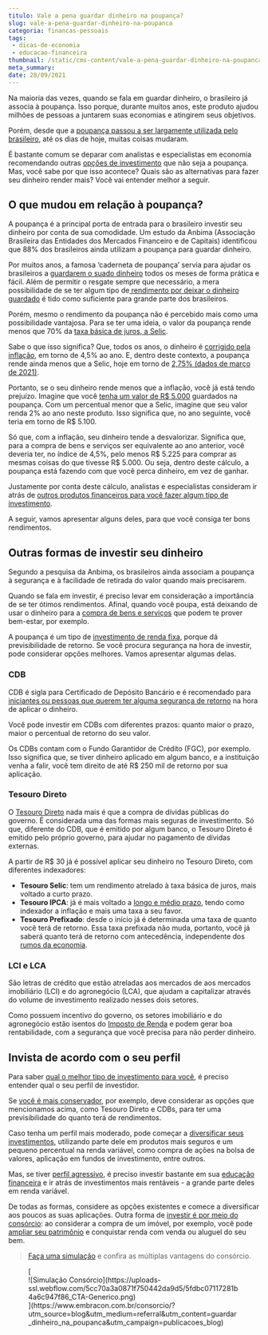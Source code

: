 ```yaml
---
titulo: Vale a pena guardar dinheiro na poupança?
slug: vale-a-pena-guardar-dinheiro-na-poupanca
categoria: financas-pessoais
tags:
 - dicas-de-economia
 - educacao-financeira
thumbnail: /static/cms-content/vale-a-pena-guardar-dinheiro-na-poupanca.jpg
meta_summary: 
date: 28/09/2021
---
```

Na maioria das vezes, quando se fala em guardar dinheiro, o brasileiro já associa à poupança. Isso porque, durante muitos anos, este produto ajudou milhões de pessoas a juntarem suas economias e atingirem seus objetivos.

Porém, desde que a [poupança passou a ser largamente utilizada pelo brasileiro](https://www.embracon.com.br/blog/consorcio-ou-poupanca-quais-sao-as-diferencas-e-como-escolher), até os dias de hoje, muitas coisas mudaram.

É bastante comum se deparar com analistas e especialistas em economia recomendando outras [opções de investimento](https://www.embracon.com.br/blog/entenda-como-comecar-a-investir-mesmo-com-pouco-dinheiro) que não seja a poupança. Mas, você sabe por que isso acontece? Quais são as alternativas para fazer seu dinheiro render mais? Você vai entender melhor a seguir.

O que mudou em relação à poupança?
----------------------------------

A poupança é a principal porta de entrada para o brasileiro investir seu dinheiro por conta de sua comodidade. Um estudo da Anbima (Associação Brasileira das Entidades dos Mercados Financeiro e de Capitais) identificou que 88% dos brasileiros ainda utilizam a poupança para guardar dinheiro.

Por muitos anos, a famosa ‘caderneta de poupança’ servia para ajudar os brasileiros a [guardarem o suado dinheiro](https://www.embracon.com.br/blog/guardar-poupar-ou-investir-qual-a-diferenca-entre-os-termos) todos os meses de forma prática e fácil. Além de permitir o resgate sempre que necessário, a mera possibilidade de se ter algum tipo de[ rendimento por deixar o dinheiro guardado](https://www.embracon.com.br/blog/qual-o-melhor-investimento-para-r-50-r-500-ou-r-5000) é tido como suficiente para grande parte dos brasileiros.

Porém, mesmo o rendimento da poupança não é percebido mais como uma possibilidade vantajosa. Para se ter uma ideia, o valor da poupança rende menos que 70% da [taxa básica de juros, a Selic](https://www.embracon.com.br/blog/entenda-a-importancia-da-taxa-selic-e-da-inflacao).

Sabe o que isso significa? Que, todos os anos, o dinheiro é [corrigido pela inflação](https://www.embracon.com.br/blog/incc-e-ipca-por-que-eles-sao-tao-importantes-no-consorcio), em torno de 4,5% ao ano. E, dentro deste contexto, a poupança rende ainda menos que a Selic, hoje em torno de [2,75% (dados de março de 2021)](https://valorinveste.globo.com/mercados/moedas-e-juros/noticia/2021/03/17/copom-sobe-selic-juros-aos-275percent-ao-ano-primeira-alta-em-6-anos-banco-central.ghtml).

Portanto, se o seu dinheiro rende menos que a inflação, você já está tendo prejuízo. Imagine que você [tenha um valor de R$ 5.000](https://www.embracon.com.br/blog/qual-o-melhor-investimento-para-r-50-r-500-ou-r-5000) guardados na poupança. Com um percentual menor que a Selic, imagine que seu valor renda 2% ao ano neste produto. Isso significa que, no ano seguinte, você teria em torno de R$ 5.100.

Só que, com a inflação, seu dinheiro tende a desvalorizar. Significa que, para a compra de bens e serviços ser equivalente ao ano anterior, você deveria ter, no índice de 4,5%, pelo menos R$ 5.225 para comprar as mesmas coisas do que tivesse R$ 5.000. Ou seja, dentro deste cálculo, a poupança está fazendo com que você perca dinheiro, em vez de ganhar.

Justamente por conta deste cálculo, analistas e especialistas consideram ir atrás de [outros produtos financeiros para você fazer algum tipo de investimento](https://www.embracon.com.br/blog/como-investir-em-curto-medio-e-longo-prazo).

A seguir, vamos apresentar alguns deles, para que você consiga ter bons rendimentos.

Outras formas de investir seu dinheiro
--------------------------------------

Segundo a pesquisa da Anbima, os brasileiros ainda associam a poupança à segurança e à facilidade de retirada do valor quando mais precisarem.

Quando se fala em investir, é preciso levar em consideração a importância de se ter ótimos rendimentos. Afinal, quando você poupa, está deixando de usar o dinheiro para a [compra de bens e serviços](https://www.embracon.com.br/blog/quero-comprar-uma-casa-ou-carro-com-consorcio-por-onde-comecar) que podem te prover bem-estar, por exemplo.

A poupança é um tipo de [investimento de renda fixa](https://www.embracon.com.br/blog/diversificar-investimentos-financeiros-e-possivel), porque dá previsibilidade de retorno. Se você procura segurança na hora de investir, pode considerar opções melhores. Vamos apresentar algumas delas.

### CDB

CDB é sigla para Certificado de Depósito Bancário e é recomendado para [iniciantes ou pessoas que querem ter alguma segurança de retorno](https://www.embracon.com.br/blog/planejamento-financeiro-para-iniciantes-os-primeiros-passos) na hora de aplicar o dinheiro.

Você pode investir em CDBs com diferentes prazos: quanto maior o prazo, maior o percentual de retorno do seu valor.

Os CDBs contam com o Fundo Garantidor de Crédito (FGC), por exemplo. Isso significa que, se tiver dinheiro aplicado em algum banco, e a instituição venha a falir, você tem direito de até R$ 250 mil de retorno por sua aplicação.

### Tesouro Direto

O [Tesouro Direto](https://www.embracon.com.br/blog/tesouro-direto-guia-rapido-com-tudo-o-que-voce-precisa-saber) nada mais é que a compra de dívidas públicas do governo. É considerada uma das formas mais seguras de investimento. Só que, diferente do CDB, que é emitido por algum banco, o Tesouro Direto é emitido pelo próprio governo, para ajudar no pagamento de dívidas externas.

A partir de R$ 30 já é possível aplicar seu dinheiro no Tesouro Direto, com diferentes indexadores:

- **Tesouro Selic**: tem um rendimento atrelado à taxa básica de juros, mais voltado a curto prazo.
- **Tesouro IPCA**: já é mais voltado a [longo e médio prazo](https://www.embracon.com.br/blog/como-investir-em-curto-medio-e-longo-prazo), tendo como indexador a inflação e mais uma taxa a seu favor.
- **Tesouro Prefixado**: desde o início já é determinada uma taxa de quanto você terá de retorno. Essa taxa prefixada não muda, portanto, você já saberá quanto terá de retorno com antecedência, independente dos[ rumos da economia](https://www.embracon.com.br/blog/entenda-como-a-variacao-da-moeda-estrangeira-pode-impactar-sua-vida).

### LCI e LCA

São letras de crédito que estão atreladas aos mercados de aos mercados imobiliário (LCI) e do agronegócio (LCA), que ajudam a capitalizar através do volume de investimento realizado nesses dois setores.

Como possuem incentivo do governo, os setores imobiliário e do agronegócio estão isentos do [Imposto de Renda](https://www.embracon.com.br/blog/como-declarar-o-consorcio-no-imposto-de-renda-saiba-aqui) e podem gerar boa rentabilidade, com a segurança que você precisa para não perder dinheiro.

Invista de acordo com o seu perfil
----------------------------------

Para saber [qual o melhor tipo de investimento para você](https://www.embracon.com.br/blog/quais-sao-os-melhores-tipos-de-investimentos-atualmente-confira), é preciso entender qual o seu perfil de investidor.

Se [você é mais conservador](https://www.embracon.com.br/blog/perfil-de-investidor-conheca-os-tipos-e-saiba-qual-e-o-seu), por exemplo, deve considerar as opções que mencionamos acima, como Tesouro Direto e CDBs, para ter uma previsibilidade do quanto terá de rendimentos.

Caso tenha um perfil mais moderado, pode começar a [diversificar seus investimentos](https://www.embracon.com.br/blog/como-fazer-um-planejamento-financeiro-em-2021), utilizando parte dele em produtos mais seguros e um pequeno percentual na renda variável, como compra de ações na bolsa de valores, aplicação em fundos de investimento, entre outros.

Mas, se tiver [perfil agressivo](https://www.embracon.com.br/blog/investimentos-alto-risco-vale-a-pena), é preciso investir bastante em sua [educação financeira](https://www.embracon.com.br/blog/entenda-a-importancia-da-educacao-financeira-na-sua-vida) e ir atrás de investimentos mais rentáveis - a grande parte deles em renda variável.

De todas as formas, considere as opções existentes e comece a diversificar aos poucos as suas aplicações. Outra forma de [investir é por meio do consórcio](https://www.embracon.com.br/blog/8-motivos-que-comprovam-que-consorcio-e-investimento): ao considerar a compra de um imóvel, por exemplo, você pode [ampliar seu patrimônio](https://www.embracon.com.br/blog/e-possivel-aumentar-o-patrimonio-saiba-aqui) e conquistar renda com venda ou aluguel do seu bem. [‍](https://www.embracon.com.br/)

> [Faça uma simulação](https://www.embracon.com.br/consorcio/?utm_source=blog&utm_medium=referral&utm_content=guardar_dinheiro_na_poupanca&utm_campaign=publicacoes_blog) e confira as múltiplas vantagens do consórcio.

<figure class="w-richtext-figure-type-image w-richtext-align-center">[<div>![Simulação Consórcio](https://uploads-ssl.webflow.com/5cc70a3a0871f750442da9d5/5fdbc07117281b4a6c947f86_CTA-Generico.png)</div>](https://www.embracon.com.br/consorcio/?utm_source=blog&utm_medium=referral&utm_content=guardar_dinheiro_na_poupanca&utm_campaign=publicacoes_blog)</figure>
